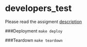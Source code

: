 # developers_test
Please read the assigment [description](./api_dynamodb.md)

###Deployment
```make deploy```

###Teardown
```make teardown```